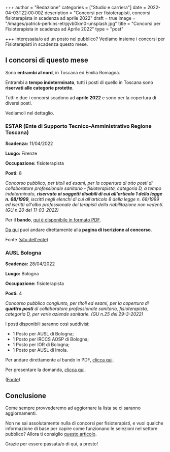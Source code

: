 +++
author = "Redazione"
categories = ["Studio e carriera"]
date = 2022-04-03T22:00:00Z
description = "Concorsi per fisioterapisti, concorsi fisioterapista in scadenza ad aprile 2022"
draft = true
image = "/images/patrick-perkins-etrpjvb0km0-unsplash.jpg"
title = "Concorsi per Fisioterapista in scadenza ad Aprile 2022"
type = "post"

+++
Interessata/o ad un posto nel pubblico? Vediamo insieme i concorsi per Fisioterapisti in scadenza questo mese.

## I concorsi di questo mese

Sono **entrambi al nord**, in Toscana ed Emilia Romagna.

Entrambi a **tempo indeterminato**, tutti i posti di quello in Toscana sono **riservati alle categorie protette**.

Tutti e due i concorsi scadono ad **aprile 2022** e sono per la copertura di diversi posti.

Vediamoli nel dettaglio.

### ESTAR (Ente di Supporto Tecnico-Amministrativo Regione Toscana)

**Scadenza:** 11/04/2022

**Luogo:** Firenze

**Occupazione:** fisioterapista

**Posti:** 8

_Concorso pubblico, per titoli ed esami, per la copertura di otto posti di collaboratore professionale sanitario - fisioterapista, categoria D, a tempo indeterminato, **riservato ai soggetti disabili di cui all'articolo 1 della legge n. 68/1999**, iscritti negli elenchi di cui all'articolo 8 della legge n. 68/1999 ed iscritti all'albo professionale dei terapisti della riabilitazione non vedenti. (GU n.20 del 11-03-2022)_

Per il **bando**, [qui è disponibile in formato PDF](https://www.estar.toscana.it/wp-content/plugins/download-attachments/includes/download.php?id=57799 "Bando concorso ESTAR Fisioterapisti").

[Da qui](https://estar.concorsismart.it/ui/public-area/intro-card "Iscrizione concorsi ESTAR") puoi andare direttamente alla **pagina di iscrizione al concorso**.

Fonte ([sito dell'ente](https://www.estar.toscana.it/index.php/4-2022-con-collaboratore-professionale-sanitario-assistente-sanitario-riservato-ai-soggetti-disabili-di-cui-allart-1-della-legg-68-99-e-iscritti-negli-elenchi-di-cui-allart-8-scade-11-4-2022/ "ESTAR - Concorso Fisioterapisti"))

### AUSL Bologna

**Scadenza:** 28/04/2022

**Luogo:** Bologna

**Occupazione:** fisioterapista

**Posti:** 4

_Concorso pubblico congiunto, per titoli ed esami, per la copertura di **quattro posti** di collaboratore professionale sanitario, fisioterapista, categoria D, per varie aziende sanitarie. (GU n.25 del 29-3-2022)_

I posti disponibili saranno così suddivisi:

* 1 Posto per AUSL di Bologna;
* 1 Posto per IRCCS AOSP di Bologna;
* 1 Posto per IOR di Bologna;
* 1 Posto per AUSL di Imola.

Per andare direttamente al bando in PDF, [clicca qui](https://www.ausl.bologna.it/per-i-cittadini/bandi-di-concorso/current/auslbandoconcorso.2022-03-29.8717122306/files/BANDO-Concorso-CPS-Fisioterapista.pdf "Bando concorso AUSL Bologna").

Per presentare la domanda, [clicca qui](https://auslbologna.concorsismart.it/ "Link presentazione domande AUSL Bologna").

([Fonte](https://www.ausl.bologna.it/per-i-cittadini/bandi-di-concorso/current/auslbandoconcorso.2022-03-29.8717122306 "AUSL Bologna"))

## Conclusione

Come sempre provvederemo ad aggiornare la lista se ci saranno aggiornamenti.

Non ne sai assolutamente nulla di concorsi per fisioterapisti, e vuoi qualche informazione di base per capire come funzionano le selezioni nel settore pubblico? Allora ti consiglio [questo articolo](https://fisioterapisti.org/lavorare-nel-pubblico-come-fisioterapisti-concetti-di-base/ "Lavorare nel pubblico come fisioterapista").

Grazie per essere passata/o di qui, a presto!